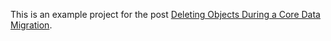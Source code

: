 This is an example project for the post [Deleting Objects During a Core Data Migration](https://ifcaselet.com/deleting-objects-during-a-core-data-migration/).